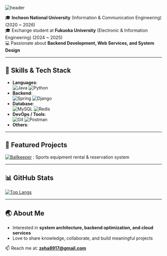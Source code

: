 ![header](https://capsule-render.vercel.app/api?type=venom&height=200&text=Lee%20Jaehyun&fontSize=70&color=0:8871e5,100:b678c4&stroke=b678c4&desc=github.com/cyb3rh0lic&stroke=b678c4&descAlignY=75&descAlign=60)

🎓 **Incheon National University** (Information & Communication Engineering) (2020 ~ 2026)<br>
🎓 Exchange student at **Fukuoka University** (Electronic & Information Engineering) (2024 ~ 2025) <br>
💻 Passionate about **Backend Development, Web Services, and System Design**  <br>

---

## 🚀 Skills & Tech Stack
- **Languages**: 
<br> ![Java](https://img.shields.io/badge/java-%23ED8B00.svg?style=for-the-badge&logo=openjdk&logoColor=white)
![Python](https://img.shields.io/badge/python-3670A0?style=for-the-badge&logo=python&logoColor=ffdd54)
- **Backend**: 
<br> ![Spring](https://img.shields.io/badge/spring-%236DB33F.svg?style=for-the-badge&logo=spring&logoColor=white)
![Django](https://img.shields.io/badge/django-%23092E20.svg?style=for-the-badge&logo=django&logoColor=white)
- **Database**:
<br> ![MySQL](https://img.shields.io/badge/mysql-4479A1.svg?style=for-the-badge&logo=mysql&logoColor=white)
![Redis](https://img.shields.io/badge/redis-%23DD0031.svg?style=for-the-badge&logo=redis&logoColor=white)
- **DevOps / Tools**: 
<br> ![Git](https://img.shields.io/badge/git-%23F05033.svg?style=for-the-badge&logo=git&logoColor=white)
![Postman](https://img.shields.io/badge/Postman-FF6C37?style=for-the-badge&logo=postman&logoColor=white)
- **Others**:

---

## 📌 Featured Projects
[![Ballkeeper](https://github.com/user-attachments/assets/71ebef62-3c09-483d-a177-21f27cfd2dcd)](https://github.com/Rockernun/Capstone-BallKeeper-backend.git) : Sports equipment rental & reservation system <br>

---

## 📊 GitHub Stats
[![Top Langs](https://github-readme-stats.vercel.app/api/top-langs/?username=cyb3rh0lic&layout=compact)](https://github.com/cyb3rh0lic/github-readme-stats)

---

## 🌏 About Me
- Interested in **system architecture, backend optimization, and cloud services**
- Love to share knowledge, collaborate, and build meaningful projects

📫 Reach me at: **zeha8917@gmail.com**  
